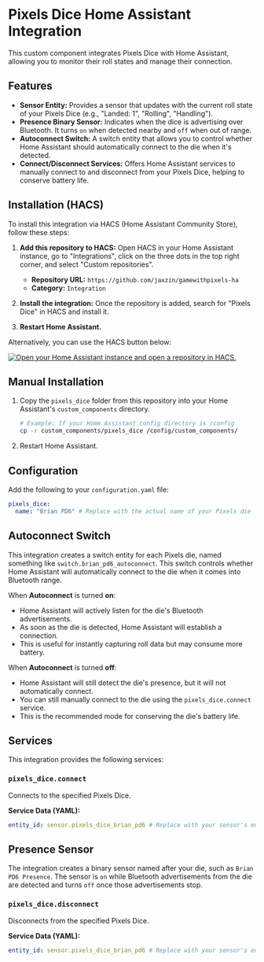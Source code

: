 # Pixels Dice Home Assistant Integration

This custom component integrates Pixels Dice with Home Assistant, allowing you to monitor their roll states and manage their connection.

## Features

*   **Sensor Entity:** Provides a sensor that updates with the current roll state of your Pixels Dice (e.g., "Landed: 1", "Rolling", "Handling").
*   **Presence Binary Sensor:** Indicates when the dice is advertising over Bluetooth. It turns `on` when detected nearby and `off` when out of range.
*   **Autoconnect Switch:** A switch entity that allows you to control whether Home Assistant should automatically connect to the die when it's detected.
*   **Connect/Disconnect Services:** Offers Home Assistant services to manually connect to and disconnect from your Pixels Dice, helping to conserve battery life.

## Installation (HACS)

To install this integration via HACS (Home Assistant Community Store), follow these steps:

1.  **Add this repository to HACS:**
    Open HACS in your Home Assistant instance, go to "Integrations", click on the three dots in the top right corner, and select "Custom repositories".
    *   **Repository URL:** `https://github.com/jaxzin/gamewithpixels-ha`
    *   **Category:** `Integration`

2.  **Install the integration:**
    Once the repository is added, search for "Pixels Dice" in HACS and install it.

3.  **Restart Home Assistant.**

Alternatively, you can use the HACS button below:

[![Open your Home Assistant instance and open a repository in HACS.](https://my.home-assistant.io/badges/hacs_repository.svg)](https://my.home-assistant.io/redirect/hacs_repository/?owner=jaxzin&repository=gamewithpixels-ha&category=integration)

## Manual Installation

1.  Copy the `pixels_dice` folder from this repository into your Home Assistant's `custom_components` directory.

    ```bash
    # Example: If your Home Assistant config directory is /config
    cp -r custom_components/pixels_dice /config/custom_components/
    ```

2.  Restart Home Assistant.

## Configuration

Add the following to your `configuration.yaml` file:

```yaml
pixels_dice:
  name: "Brian PD6" # Replace with the actual name of your Pixels die
```

## Autoconnect Switch

This integration creates a switch entity for each Pixels die, named something like `switch.brian_pd6_autoconnect`. This switch controls whether Home Assistant will automatically connect to the die when it comes into Bluetooth range.

When **Autoconnect** is turned **on**:
- Home Assistant will actively listen for the die's Bluetooth advertisements.
- As soon as the die is detected, Home Assistant will establish a connection.
- This is useful for instantly capturing roll data but may consume more battery.

When **Autoconnect** is turned **off**:
- Home Assistant will still detect the die's presence, but it will not automatically connect.
- You can still manually connect to the die using the `pixels_dice.connect` service.
- This is the recommended mode for conserving the die's battery life.

## Services

This integration provides the following services:

### `pixels_dice.connect`

Connects to the specified Pixels Dice.

**Service Data (YAML):**

```yaml
entity_id: sensor.pixels_dice_brian_pd6 # Replace with your sensor's entity ID
```

## Presence Sensor

The integration creates a binary sensor named after your die, such as `Brian PD6 Presence`.
The sensor is `on` while Bluetooth advertisements from the die are detected and
turns `off` once those advertisements stop.

### `pixels_dice.disconnect`

Disconnects from the specified Pixels Dice.

**Service Data (YAML):**

```yaml
entity_id: sensor.pixels_dice_brian_pd6 # Replace with your sensor's entity ID
```
